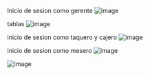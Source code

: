 Inicio de sesion como gerente
![image](https://github.com/Hack-Gamer001/Pagina-para-registro-de-pedidos-Tacos/assets/119648000/9b24f931-22ee-4d30-8dd6-ad8a43ebf33d)

tablas
![image](https://github.com/Hack-Gamer001/Pagina-para-registro-de-pedidos-Tacos/assets/119648000/6102f4c0-a9a8-4665-9326-5d9e0cd75cf4)

inicio de sesion como taquero y cajero
![image](https://github.com/Hack-Gamer001/Pagina-para-registro-de-pedidos-Tacos/assets/119648000/c36fab8d-5603-4d75-9f5f-f1a3ffd390e5)


inicio de sesion como mesero
![image](https://github.com/Hack-Gamer001/Pagina-para-registro-de-pedidos-Tacos/assets/119648000/00ee33aa-63fa-4fa7-a7fe-ba870becafb5)

![image](https://github.com/Hack-Gamer001/Pagina-para-registro-de-pedidos-Tacos/assets/119648000/eb4bd5f6-3a93-46d2-925a-fdf9ea666f40)



<!-- https://drive.google.com/file/d/1QGbLFfHFK2I59farbw4LZJ8m6HaeB5Fe/view?usp=sharing -->
